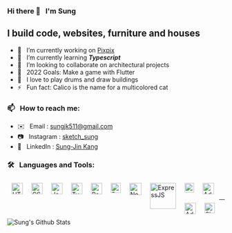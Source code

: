 ### Hi there 👋 &nbsp; I'm Sung

## I build code, websites, furniture and houses
- 🔭 &nbsp; I’m currently working on [Pixpix][website]
- 🌱 &nbsp; I’m currently learning ***Typescript***
- 👯 &nbsp; I’m looking to collaborate on architectural projects
- 💬 &nbsp; 2022 Goals: Make a game with Flutter
- 🥁 &nbsp; I love to play drums and draw buildings 
- ⚡ &nbsp; Fun fact: Calico is the name for a multicolored cat

### 📫  &nbsp; How to reach me:
- ✉️ &nbsp; Email : sungjk511@gmail.com
- 📷 &nbsp; Instagram : [sketch_sung][instagram]
- 👥 &nbsp; LinkedIn : [Sung-Jin Kang][linkedin]

### 🛠  &nbsp; Languages and Tools:

<img align="left" alt="HTML" width="26px" style="margin:10px;" src="https://user-images.githubusercontent.com/79678662/142154904-901c84fe-0690-4652-bc45-de4a1c508c3d.png" />

<img align="left" alt="CSS" width="26px" style="margin:10px;" src="https://user-images.githubusercontent.com/79678662/142154725-d7fc51c8-cb81-4b79-9ce4-0f852c03ce4e.png" />

<img align="left" alt="Javascript" width="26px" style="margin:10px;" src="https://user-images.githubusercontent.com/79678662/142154486-b2e1a534-8bc5-42a4-969d-7bea867e1420.png" /> 

<img align="left" alt="Typescript" width="26px" style="margin:10px;" src="https://user-images.githubusercontent.com/79678662/142439205-944d8dd3-acd8-4945-9d57-22e16e6b56d0.png" /> 

<img align="left" alt="React" width="26px" style="margin:10px;" src="https://user-images.githubusercontent.com/79678662/142155719-253be211-a1a0-4259-ab62-bc344beed5c6.png" />

<img align="left" alt="Redux" width="23px" style="margin:10px;" src="https://user-images.githubusercontent.com/79678662/142155611-4626faa0-7066-4184-84f5-344451cd5fd1.png" />


<img align="left" alt="NodeJS" height="28px" style="margin:10px;" src="https://user-images.githubusercontent.com/79678662/142155970-9e440371-9282-49a2-adc7-c016cbcac527.png" />

<img align="left" alt="ExpressJS" width="60px" style="margin:10px;" src="https://user-images.githubusercontent.com/79678662/142156605-cabcb02b-5999-4f18-8026-5d383d03ee02.png" />

<img align="left" alt="VS Code" width="22px" style="margin:10px;" src="https://user-images.githubusercontent.com/79678662/142157565-c8ceff68-5c5e-4f94-8da2-ad8b1c397a3a.png" />

<img align="left" alt="Adobe Photoshop" width="26px" style="margin:10px;" src="https://user-images.githubusercontent.com/79678662/142156533-f892b16c-6ece-472d-bdc0-3129b0bee65c.png" />

<img align="left" alt="Adobe Illustrator" width="26px" style="margin:10px;" src="https://user-images.githubusercontent.com/79678662/142156391-91ea4bd2-9afc-4f11-9635-ff5b78aee5a9.png" />

<img align="left" alt="SketchUp" width="24px" style="margin:10px;" src="https://user-images.githubusercontent.com/79678662/142157231-1425a8fb-3c45-481d-8443-d669a0b64d1d.png" />

<br />
<br />

---

<img align="left" alt="Sung's Github Stats" src="https://github-readme-stats.vercel.app/api?username=spirited-hunger&show_icons=true&theme=tokyonight&hide_border=true&hide=stars" />

<br />
<br />

[website]: https://github.com/spirited-hunger/pixpix
[instagram]: https://www.instagram.com/sketch_sung/
[linkedin]: https://www.linkedin.com/in/sung-jin-kang-480987225/



